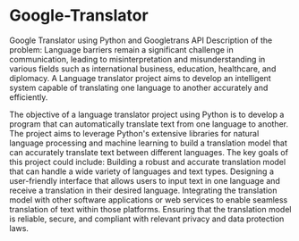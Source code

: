 # Google-Translator
Google Translator using Python and Googletrans API
Description of the problem:
Language barriers remain a significant challenge in communication, leading to misinterpretation and misunderstanding in various fields such as international business, education, healthcare, and diplomacy.
A Language translator project aims to develop an intelligent system capable of translating one language to another accurately and efficiently.

The objective of a language translator project using Python is to develop a program that can automatically translate text from one language to another. The project aims to leverage Python's extensive libraries for natural language processing and machine learning to build a translation model that can accurately translate text between different languages.
The key goals of this project could include:
Building a robust and accurate translation model that can handle a wide variety of languages and text types.
Designing a user-friendly interface that allows users to input text in one language and receive a translation in their desired language.
Integrating the translation model with other software applications or web services to enable seamless translation of text within those platforms.
Ensuring that the translation model is reliable, secure, and compliant with relevant privacy and data protection laws.


